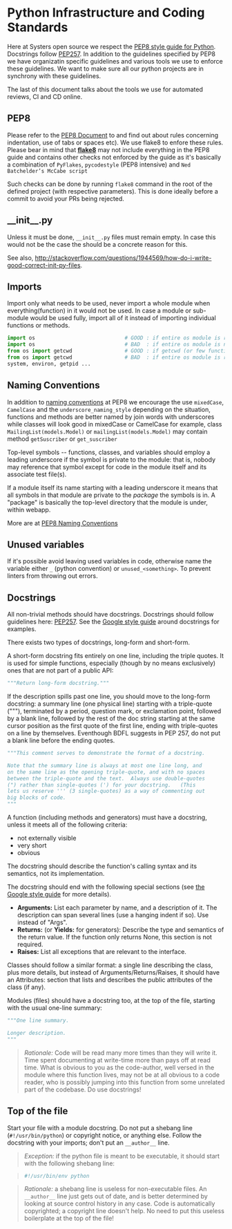 # Python Infrastructure and Coding Standards 

Here at Systers open source we respect the [PEP8 style guide for Python](http://www.python.org/dev/peps/pep-0008/). Docstrings follow [PEP257](http://www.python.org/dev/peps/pep-0257/). In addition to the guidelines specified by PEP8 we have organizatin specific guidelines and various tools we use to enforce these guidelines. We want to make sure all our python projects are in synchrony with these guidelines.

The last of this document talks about the tools we use for automated reviews, CI and CD online.

 

## PEP8

Please refer to the [PEP8 Document](http://www.python.org/dev/peps/pep-0008/) to and find out about rules concerning indentation, use of tabs or spaces etc). We use flake8 to enfore these rules. Please bear in mind that [**flake8**]() may not include everything in the PEP8 guide and contains other checks not enforced by the guide as it's basically a combination of `PyFlakes`, `pycodestyle` (PEP8 intensive) and `Ned Batchelder’s McCabe script`

Such checks can be done by running `flake8` command in the root of the defined project (with respective parameters). This is done ideally before a commit to avoid your PRs being rejected.


## \_\_init\_\_.py

Unless it must be done, `__init__.py` files must remain empty. In case this would not be the case the should be a concrete reason for this.

See also, http://stackoverflow.com/questions/1944569/how-do-i-write-good-correct-init-py-files.

## Imports

Import only what needs to be used, never import a whole module when everything(function) in it would not be used. In case a module or sub-module would be used fully, import all of it instead of importing individual functions or methods.
```py
import os                             # GOOD : if entire os module is required
import os                             # BAD  : if entire os module is not required
from os import getcwd                 # GOOD : if getcwd (or few functions) is the only function required
from os import getcwd                 # BAD  : if entire os module is required 
system, environ, getpid ...

```


## Naming Conventions 


In addition to [naming conventions](https://www.python.org/dev/peps/pep-0008/?#naming-conventions) at PEP8 we encourage the use `mixedCase`, `CamelCase` and the `underscore_naming_style` depending on the situation, functions and methods are better named by join words with underscores while classes will look good in mixedCase or CamelCase for example, class `MailingList(models.Model)` or `mailingList(models.Model)` may contain method `getSuscriber` or `get_suscriber`

Top-level symbols -- functions, classes, and variables should employ a leading underscore if the symbol is private to the module: that is, nobody may reference that symbol except for code in the module itself and its associate test file(s).

If a module itself its name starting with a leading underscore it means that all symbols in that module are private to the _package_ the symbols is in.  A "package" is basically the top-level directory that the module is under, within webapp.  

More are at [PEP8 Naming Conventions](https://www.python.org/dev/peps/pep-0008/?#naming-conventions)



## Unused variables

If it's possible avoid leaving used variables in code, otherwise name the variable either `_` (python convention) or `unused_<something>`. To prevent linters from throwing out errors.


## Docstrings

All non-trivial methods should have docstrings. Docstrings should follow guidelines here: [PEP257](http://www.python.org/dev/peps/pep-0257/). See the [Google style guide](https://google.github.io/styleguide/pyguide.html#Comments) around docstrings for examples.

There exists two types of docstrings, long-form and short-form.

A short-form docstring fits entirely on one line, including the triple quotes. It is used for simple functions, especially (though by no means exclusively) ones that are not part of a public API:

```py
"""Return long-form docstring."""
```


If the description spills past one line, you should move to the long-form docstring: a summary line (one physical line) starting with a triple-quote ("""), terminated by a period, question mark, or exclamation point, followed by a blank line, followed by the rest of the doc string starting at the same cursor position as the first quote of the first line, ending with triple-quotes on a line by themselves. Eventhough BDFL suggests in PEP 257, do not put a blank line before the ending quotes.

```py
"""This comment serves to demonstrate the format of a docstring.

Note that the summary line is always at most one line long, and
on the same line as the opening triple-quote, and with no spaces
between the triple-quote and the text.  Always use double-quotes
(") rather than single-quotes (') for your docstring.   (This
lets us reserve ''' (3 single-quotes) as a way of commenting out
big blocks of code.
"""
```

A function (including methods and generators) must have a docstring, unless it meets all of the following criteria:

- not externally visible
- very short
- obvious

The docstring should describe the function's calling syntax and its semantics, not its implementation.

The docstring should end with the following special sections (see [the Google style guide](https://google.github.io/styleguide/pyguide.html?showone=Comments#Comments) for more details).

- **Arguments:** List each parameter by name, and a description of it. The description can span several lines (use a hanging indent if so). Use instead of "Args". 
- **Returns:** (or **Yields:** for generators): Describe the type and semantics of the return value. If the function only returns None, this section is not required.
- **Raises:** List all exceptions that are relevant to the interface.

Classes should follow a similar format: a single line describing the class, plus more details, but instead of Arguments/Returns/Raises, it should have an Attributes: section that lists and describes the public attributes of the class (if any).

Modules (files) should have a docstring too, at the top of the file, starting with the usual one-line summary:  
```py
"""One line summary.

Longer description.
"""
```

> *Rationale:* Code will be read many more times than they will write it. Time spent documenting at write-time more than pays off at read time. What is obvious to you as the code-author, well versed in the module where this function lives, may not be at all obvious to a code reader, who is possibly jumping into this function from some unrelated part of the codebase. Do use docstrings! 


## Top of the file

Start your file with a module docstring. Do not put a shebang line (`#!/usr/bin/python`) or copyright notice, or anything else.  Follow the docstring with your imports; don't put an `__author__` line.

> *Exception:* if the python file is meant to be executable, it should start with the following shebang line:

>```py
>#!/usr/bin/env python
>```

> *Rationale:* a shebang line is useless for non-executable files. An `__author__` line just gets out of date, and is better determined by looking at source control history in any case. Code is automatically copyrighted; a copyright line doesn't help. No need to put this useless boilerplate at the top of the file!


